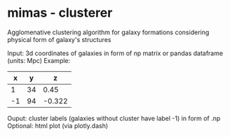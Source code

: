 # mimas - clusterer

Agglomenative clustering algorithm for galaxy formations considering physical form of galaxy's structures

Input:
  3d coordinates of galaxies in form of np matrix or pandas dataframe (units: Mpc)
  Example:

| x      | y | z    |
| ------------- | ------------- |------------- |
| 1      | 34       | 0.45   |
| -1   | 94        | -0.322      |

Ouput:
  cluster labels (galaxies without cluster have label -1) in form of .np
  Optional: html plot (via plotly.dash)
